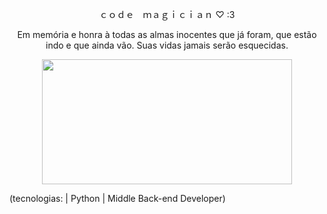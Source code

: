 <p style="text-align: center;">ｃｏｄｅ　ｍａｇｉｃｉａｎ ♡ :3</p>
<p style="text-align: center;">Em memória e honra à todas as almas inocentes que já foram, que estão indo e que ainda vão. Suas vidas jamais serão esquecidas.</p>

<div style="text-align: center;">
  <img src="https://blogger.googleusercontent.com/img/b/R29vZ2xl/AVvXsEiJZt1GH55C-YWqQ9Dy_Qh9bUVJ6aSUdKx4TG9M-JMnPZIFXcw_fJyK99jaoiQSAIJFBelr8YiQNJW4WwVSCc_PNpYS41znaK6vHHUkTfFAsE6wCUKlOTo6Q4GG-FzfHdyzNqNtzuoFCQ8/s1600/rsz_1il_fullxfull1600901383_f1cb.jpg" width="400" height="200">
</div>

(tecnologias: | Python | Middle Back-end Developer)
